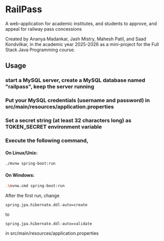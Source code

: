 # RailPass

A web-application for academic institutes, and students to approve, and appeal for railway pass concessions

Created by Ananya Madankar, Jash Mistry, Mahesh Patil, and Saad Kondvilkar, in the academic year 2025-2026 as a mini-project
for the Full Stack Java Programming course.

## Usage

### start a MySQL server, create a MySQL database named "railpass", keep the server running

### Put your MySQL credentials (username and password) in src/main/resources/application.properties

### Set a secret string (at least 32 characters long) as TOKEN_SECRET environment variable

### Execute the following command,

#### On Linux/Unix:

```sh
./mvnw spring-boot:run
```

#### On Windows:

```sh
.\mvnw.cmd spring-boot:run
```

After the first run, change

```properties
spring.jpa.hibernate.ddl-auto=create
```

to

```properties
spring.jpa.hibernate.ddl-auto=validate
```

in src/main/resources/application.properties
